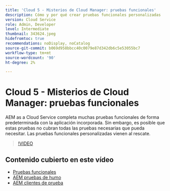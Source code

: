 ```yaml
---
title: 'Cloud 5 - Misterios de Cloud Manager: pruebas funcionales'
description: Cómo y por qué crear pruebas funcionales personalizadas
version: Cloud Service
role: Admin, Developer
level: Intermediate
thumbnail: 343624.jpeg
hidefromtoc: true
recommendations: noDisplay, noCatalog
source-git-commit: b069d958bbcc40c0079e87d342db6c5e53055bc7
workflow-type: tm+mt
source-wordcount: '90'
ht-degree: 2%

---
```


# Cloud 5 - Misterios de Cloud Manager: pruebas funcionales

AEM as a Cloud Service completa muchas pruebas funcionales de forma predeterminada con la aplicación incorporada. Sin embargo, es posible que estas pruebas no cubran todas las pruebas necesarias que pueda necesitar. Las pruebas funcionales personalizadas vienen al rescate.

>[!VIDEO](https://video.tv.adobe.com/v/343624)

## Contenido cubierto en este vídeo

+ [Pruebas funcionales](https://experienceleague.adobe.com/docs/experience-manager-cloud-service/content/implementing/using-cloud-manager/test-results/functional-testing.html)
+ [AEM pruebas de humo](https://github.com/adobe/aem-test-samples/)
+ [AEM clientes de prueba](https://github.com/adobe/aem-testing-clients/)
